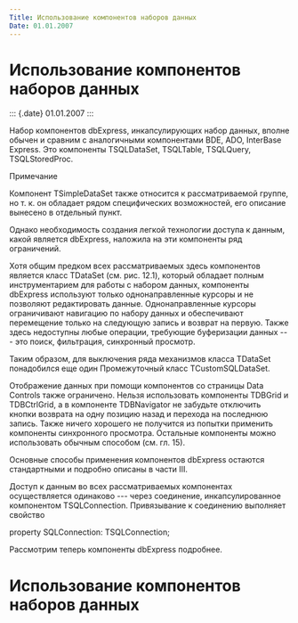 ```yaml
---
Title: Использование компонентов наборов данных
Date: 01.01.2007
---
```



Использование компонентов наборов данных
========================================

::: {.date}
01.01.2007
:::

Набор компонентов dbExpress, инкапсулирующих набор данных, вполне обычен
и сравним с аналогичными компонентами BDE, ADO, InterBase Express. Это
компоненты TSQLDataSet, TSQLTable, TSQLQuery, TSQLStoredProc.

Примечание

Компонент TSimpleDataSet также относится к рассматриваемой группе, но т.
к. он обладает рядом специфических возможностей, его описание вынесено в
отдельный пункт.

Однако необходимость создания легкой технологии доступа к данным, какой
является dbExpress, наложила на эти компоненты ряд ограничений.

Хотя общим предком всех рассматриваемых здесь компонентов является класс
TDataSet (см. рис. 12.1), который обладает полным инструментарием для
работы с набором данных, компоненты dbExpress используют только
однонаправленные курсоры и не позволяют редактировать данные.
Однонаправленные курсоры ограничивают навигацию по набору данных и
обеспечивают перемещение только на следующую запись и возврат на первую.
Также здесь недоступны любые операции, требующие буферизации данных ---
это поиск, фильтрация, синхронный просмотр.

Таким образом, для выключения ряда механизмов класса TDataSet
понадобился еще один Промежуточный класс TCustomSQLDataSet.

Отображение данных при помощи компонентов со страницы Data Controls
также ограничено. Нельзя использовать компоненты TDBGrid и TDBCtrlGrid,
а в компоненте TDBNavigator не забудьте отключить кнопки возврата на
одну позицию назад и перехода на последнюю запись. Также ничего хорошего
не получится из попытки применить компоненты синхронного просмотра.
Остальные компоненты можно использовать обычным способом (см. гл. 15).

Основные способы применения компонентов dbExpress остаются стандартными
и подробно описаны в части III.

Доступ к данным во всех рассматриваемых компонентах осуществляется
одинаково --- через соединение, инкапсулированное компонентом
TSQLConnection. Привязывание к соединению выполняет свойство

property SQLConnection: TSQLConnection;

Рассмотрим теперь компоненты dbExpress подробнее.

Использование компонентов наборов данных
========================================

<!-- TOC -->
